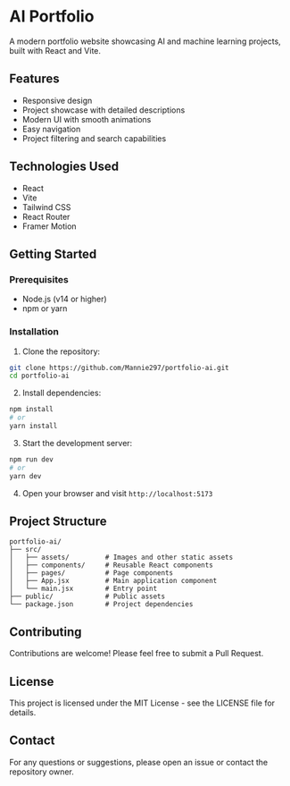 # AI Portfolio

A modern portfolio website showcasing AI and machine learning projects, built with React and Vite.

## Features

- Responsive design
- Project showcase with detailed descriptions
- Modern UI with smooth animations
- Easy navigation
- Project filtering and search capabilities

## Technologies Used

- React
- Vite
- Tailwind CSS
- React Router
- Framer Motion

## Getting Started

### Prerequisites

- Node.js (v14 or higher)
- npm or yarn

### Installation

1. Clone the repository:
```bash
git clone https://github.com/Mannie297/portfolio-ai.git
cd portfolio-ai
```

2. Install dependencies:
```bash
npm install
# or
yarn install
```

3. Start the development server:
```bash
npm run dev
# or
yarn dev
```

4. Open your browser and visit `http://localhost:5173`

## Project Structure

```
portfolio-ai/
├── src/
│   ├── assets/         # Images and other static assets
│   ├── components/     # Reusable React components
│   ├── pages/          # Page components
│   ├── App.jsx         # Main application component
│   └── main.jsx        # Entry point
├── public/             # Public assets
└── package.json        # Project dependencies
```

## Contributing

Contributions are welcome! Please feel free to submit a Pull Request.

## License

This project is licensed under the MIT License - see the LICENSE file for details.

## Contact

For any questions or suggestions, please open an issue or contact the repository owner. 